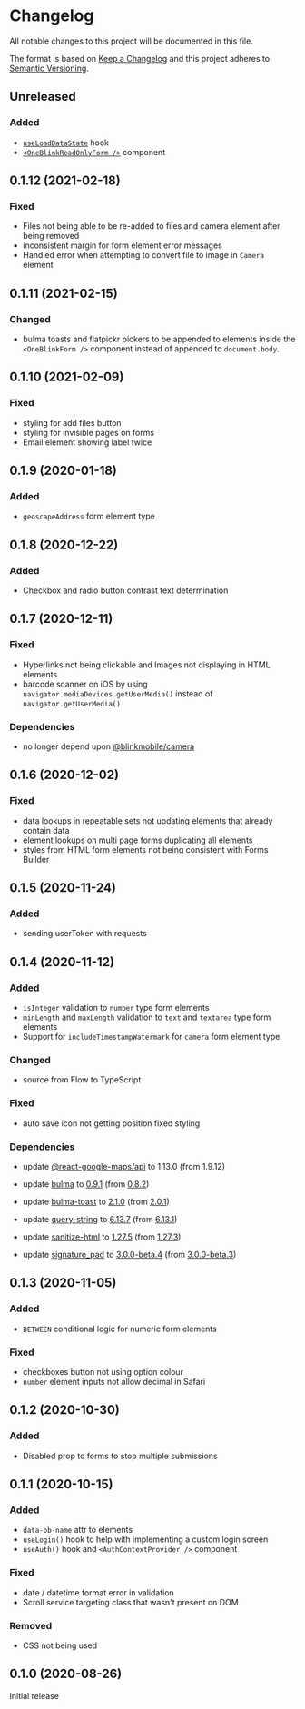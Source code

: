 # Changelog

All notable changes to this project will be documented in this file.

The format is based on [Keep a Changelog](http://keepachangelog.com/en/1.0.0/)
and this project adheres to [Semantic Versioning](http://semver.org/spec/v2.0.0.html).

## Unreleased

### Added

- [`useLoadDataState`](./docs/useLoadDataState.md) hook
- [`<OneBlinkReadOnlyForm />`](./docs/OneBlinkReadOnlyForm.md) component

## 0.1.12 (2021-02-18)

### Fixed

- Files not being able to be re-added to files and camera element after being removed
- inconsistent margin for form element error messages
- Handled error when attempting to convert file to image in `Camera` element

## 0.1.11 (2021-02-15)

### Changed

- bulma toasts and flatpickr pickers to be appended to elements inside the `<OneBlinkForm />` component instead of appended to `document.body`.

## 0.1.10 (2021-02-09)

### Fixed

- styling for add files button
- styling for invisible pages on forms
- Email element showing label twice

## 0.1.9 (2020-01-18)

### Added

- `geoscapeAddress` form element type

## 0.1.8 (2020-12-22)

### Added

- Checkbox and radio button contrast text determination

## 0.1.7 (2020-12-11)

### Fixed

- Hyperlinks not being clickable and Images not displaying in HTML elements
- barcode scanner on iOS by using `navigator.mediaDevices.getUserMedia()` instead of `navigator.getUserMedia()`

### Dependencies

- no longer depend upon [@blinkmobile/camera](https://www.npmjs.com/package/@blinkmobile/camera)

## 0.1.6 (2020-12-02)

### Fixed

- data lookups in repeatable sets not updating elements that already contain data
- element lookups on multi page forms duplicating all elements
- styles from HTML form elements not being consistent with Forms Builder

## 0.1.5 (2020-11-24)

### Added

- sending userToken with requests

## 0.1.4 (2020-11-12)

### Added

- `isInteger` validation to `number` type form elements
- `minLength` and `maxLength` validation to `text` and `textarea` type form elements
- Support for `includeTimestampWatermark` for `camera` form element type

### Changed

- source from Flow to TypeScript

### Fixed

- auto save icon not getting position fixed styling

### Dependencies

- update [@react-google-maps/api](https://www.npmjs.com/package/@react-google-maps/api) to 1.13.0 (from 1.9.12)

- update [bulma](https://www.npmjs.com/package/bulma) to [0.9.1](https://github.com/jgthms/bulma/releases/tag/0.9.1) (from [0.8.2](https://github.com/jgthms/bulma/releases/tag/0.8.2))

- update [bulma-toast](https://www.npmjs.com/package/bulma-toast) to [2.1.0](https://github.com/rfoel/bulma-toast/releases/tag/v2.1.0) (from [2.0.1](https://github.com/rfoel/bulma-toast/blob/master/CHANGELOG.md))

- update [query-string](https://www.npmjs.com/package/query-string) to [6.13.7](https://github.com/sindresorhus/query-string/releases/tag/v6.13.7) (from [6.13.1](https://github.com/sindresorhus/query-string/releases/tag/v6.13.1))

- update [sanitize-html](https://www.npmjs.com/package/sanitize-html) to [1.27.5](https://github.com/apostrophecms/sanitize-html/blob/master/CHANGELOG.md) (from [1.27.3](https://github.com/apostrophecms/sanitize-html/blob/master/CHANGELOG.md))

- update [signature_pad](https://www.npmjs.com/package/signature_pad) to [3.0.0-beta.4](https://github.com/szimek/signature_pad/blob/master/CHANGELOG.md) (from [3.0.0-beta.3](https://github.com/szimek/signature_pad/releases/tag/v3.0.0-beta.3))

## 0.1.3 (2020-11-05)

### Added

- `BETWEEN` conditional logic for numeric form elements

### Fixed

- checkboxes button not using option colour
- `number` element inputs not allow decimal in Safari

## 0.1.2 (2020-10-30)

### Added

- Disabled prop to forms to stop multiple submissions

## 0.1.1 (2020-10-15)

### Added

- `data-ob-name` attr to elements
- `useLogin()` hook to help with implementing a custom login screen
- `useAuth()` hook and `<AuthContextProvider />` component

### Fixed

- date / datetime format error in validation
- Scroll service targeting class that wasn't present on DOM

### Removed

- CSS not being used

## 0.1.0 (2020-08-26)

Initial release
